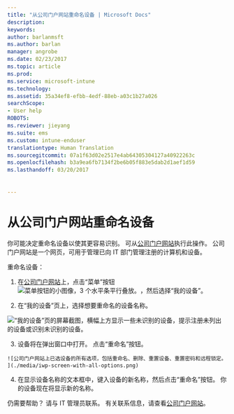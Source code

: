 ```yaml
---
title: "从公司门户网站重命名设备 | Microsoft Docs"
description: 
keywords: 
author: barlanmsft
ms.author: barlan
manager: angrobe
ms.date: 02/23/2017
ms.topic: article
ms.prod: 
ms.service: microsoft-intune
ms.technology: 
ms.assetid: 35a34ef8-efbb-4edf-88eb-a03c1b27a026
searchScope:
- User help
ROBOTS: 
ms.reviewer: jieyang
ms.suite: ems
ms.custom: intune-enduser
translationtype: Human Translation
ms.sourcegitcommit: 07a1f63d02e2517e4ab64305304127a40922263c
ms.openlocfilehash: b3a9ea6fb7134f2be6b05f883e5dab2d1aef1d59
ms.lasthandoff: 03/20/2017


---
```


# <a name="rename-your-device-from-the-company-portal-website"></a>从公司门户网站重命名设备

你可能决定重命名设备以使其更容易识别。 可从[公司门户网站](http://portal.manage.microsoft.com)执行此操作。 公司门户网站是一个网页，可用于管理已向 IT 部门管理注册的计算机和设备。

重命名设备：

1.    在[公司门户网站](http://portal.manage.microsoft.com)上，点击“菜单”按钮![菜单按钮的小图像，3 个水平条平行叠放。](/Intune/whats-new/media/CP_hamburger_menu.png)，然后选择“我的设备”。

2. 在“我的设备”页上，选择想要重命名的设备名称。

  ![“我的设备”页的屏幕截图，横幅上方显示一些未识别的设备，提示注册未列出的设备或识别未识别的设备。](./media/macOS_enroll_002_tap_here_banner.png)

3.    设备将在弹出窗口中打开。 点击“重命名”按钮。

    ![公司门户网站上已选设备的所有选项，包括重命名、删除、重置设备、重置密码和远程锁定。 ](./media/iwp-screen-with-all-options.png)

4.  在显示设备名称的文本框中，键入设备的新名称，然后点击“重命名”按钮。 你的设备现在将显示新的名称。

仍需要帮助？ 请与 IT 管理员联系。 有关联系信息，请查看[公司门户网站](http://portal.manage.microsoft.com)。

